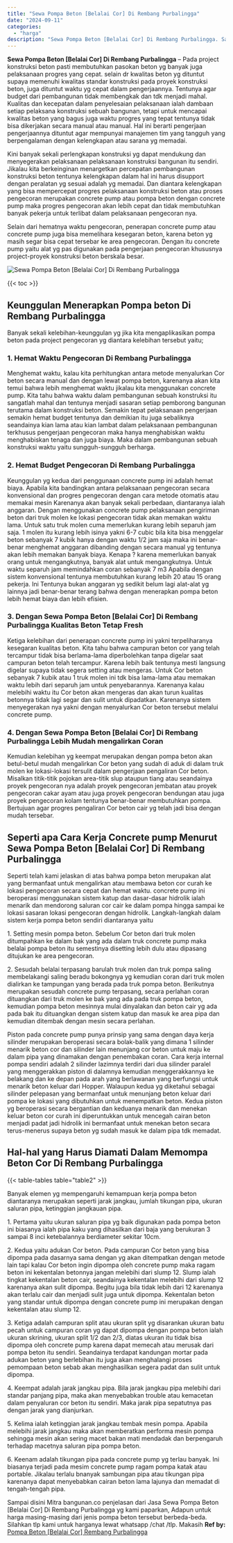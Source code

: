 ```yaml
---
title: "Sewa Pompa Beton [Belalai Cor] Di Rembang Purbalingga"
date: "2024-09-11"
categories: 
  - "harga"
description: "Sewa Pompa Beton [Belalai Cor] Di Rembang Purbalingga. Sampai disini Mitra bangunan.co penjelasan dari Jasa Sewa Pompa Beton [Belalai Cor] Di Rembang Purba..."
---
```


**Sewa Pompa Beton \[Belalai Cor\] Di Rembang Purbalingga** – Pada project konstruksi beton pasti membutuhkan pasokan beton yg banyak juga pelaksanaan progres yang cepat. selain dr kwalitas beton yg dituntut supaya memenuhi kwalitas standar konstruksi pada proyek konstruksi beton, juga dituntut waktu yg cepat dalam pengerjaannya. Tentunya agar budget dari pembangunan tidak membengkak dan tdk menjadi mahal. Kualitas dan kecepatan dalam penyelesaian pelaksanaan ialah dambaan setiap pelaksana konstruksi sebuah bangunan, tetapi untuk mencapai kwalitas beton yang bagus juga waktu progres yang tepat tentunya tidak bisa dikerjakan secara manual atau manual. Hal ini berarti pengerjaan pengerjaannya dituntut agar mempunyai manajemen tim yang tangguh yang berpengalaman dengan kelengkapan atau sarana yg memadai.

Kini banyak sekali perlengkapan konstruksi yg dapat mendukung dan menyegerakan pelaksanaan pelaksanaan konstruksi bangunan itu sendiri. Jikalau kita berkeinginan menargetkan percepatan pembangunan konstruksi beton tentunya kelengkapan dalam hal ini harus disupport dengan peralatan yg sesuai adalah yg memadai. Dan diantara kelengkapan yang bisa mempercepat progres pelaksanaan konstruksi beton atau proses pengecoran merupakan concrete pump atau pompa beton dengan concrete pump maka progres pengecoran akan lebih cepat dan tidak membutuhkan banyak pekerja untuk terlibat dalam pelaksanaan pengecoran nya.

Selain dari hematnya waktu pengecoran, penerapan concrete pump atau concrete pump juga bisa memelihara kesegaran beton, karena beton yg masih segar bisa cepat tersebar ke area pengecoran. Dengan itu concrete pump yaitu alat yg pas digunakan pada pengerjaan pengecoran khususnya project-proyek konstruksi beton berskala besar.

![Sewa Pompa Beton [Belalai Cor] Di Rembang Purbalingga](/images/sewa-concrete-pump-18.png)

{{< toc >}}

## Keunggulan Menerapkan Pompa beton Di Rembang Purbalingga

Banyak sekali kelebihan-keunggulan yg jika kita mengaplikasikan pompa beton pada project pengecoran yg diantara kelebihan tersebut yaitu;

### 1\. Hemat Waktu Pengecoran Di Rembang Purbalingga

Menghemat waktu, kalau kita perhitungkan antara metode menyalurkan Cor beton secara manual dan dengan lewat pompa beton, karenanya akan kita temui bahwa lebih menghemat waktu jikalau kita menggunakan concrete pump. Kita tahu bahwa waktu dalam pembangunan sebuah konstruksi itu sangatlah mahal dan tentunya menjadi sasaran setiap pemborong bangunan terutama dalam konstruksi beton. Semakin tepat pelaksanaan pengerjaan semakin hemat budget tentunya dan demikian itu juga sebaliknya seandainya kian lama atau kian lambat dalam pelaksanaan pembangunan terkhusus pengerjaan pengecoran maka hanya menghabiskan waktu menghabiskan tenaga dan juga biaya. Maka dalam pembangunan sebuah konstruksi waktu yaitu sungguh-sungguh berharga.

### 2\. Hemat Budget Pengecoran Di Rembang Purbalingga

Keunggulan yg kedua dari penggunaan concrete pump ini adalah hemat biaya. Apabila kita bandingkan antara pelaksanaan pengecoran secara konvensional dan progres pengecoran dengan cara metode otomatis atau memakai mesin Karenanya akan banyak sekali perbedaan, diantaranya ialah anggaran. Dengan menggunakan concrete pump pelaksanaan pengiriman beton dari truk molen ke lokasi pengecoran tidak akan memakan waktu lama. Untuk satu truk molen cuma memerlukan kurang lebih separuh jam saja. 1 molen itu kurang lebih isinya yakni 6-7 cubic bila kita bisa menggelar beton sebanyak 7 kubik hanya dengan waktu 1/2 jam saja maka ini benar-benar menghemat anggaran dibanding dengan secara manual yg tentunya akan lebih memakan banyak biaya. Kenapa ? karena memerlukan banyak orang untuk mengangkutnya, banyak alat untuk mengangkutnya. Untuk waktu separuh jam memindahkan coran sebanyak 7 m3 Apabila dengan sistem konvensional tentunya membutuhkan kurang lebih 20 atau 15 orang pekerja. Ini Tentunya bukan anggaran yg sedikit belum lagi alat-alat yg lainnya jadi benar-benar terang bahwa dengan menerapkan pompa beton lebih hemat biaya dan lebih efisien.

### 3\. Dengan Sewa Pompa Beton \[Belalai Cor\] Di Rembang Purbalingga Kualitas Beton Tetap Fresh

Ketiga kelebihan dari penerapan concrete pump ini yakni terpeliharanya kesegaran kualitas beton. Kita tahu bahwa campuran beton cor yang telah tercampur tidak bisa berlama-lama diperbolehkan tanpa digelar saat campuran beton telah tercampur. Karena lebih baik tentunya mesti langsung digelar supaya tidak segera setting atau mengeras. Untuk Cor beton sebanyak 7 kubik atau 1 truk molen ini tdk bisa lama-lama atau memakan waktu lebih dari separuh jam untuk penyebarannya. Karenanya kalau melebihi waktu itu Cor beton akan mengeras dan akan turun kualitas betonnya tidak lagi segar dan sulit untuk dipadatkan. Karenanya sistem menyegerakan nya yakni dengan menyalurkan Cor beton tersebut melalui concrete pump.

### 4\. Dengan Sewa Pompa Beton \[Belalai Cor\] Di Rembang Purbalingga Lebih Mudah mengalirkan Coran

Kemudian kelebihan yg keempat merupakan dengan pompa beton akan betul-betul mudah mengalirkan Cor beton yang sudah di aduk di dalam truk molen ke lokasi-lokasi tersulit dalam pengerjaan pengaliran Cor beton. Misalkan titik-titik pojokan area-titik slup ataupun tiang atau seandainya proyek pengecoran nya adalah proyek pengecoran jembatan atau proyek pengecoran cakar ayam atau juga proyek pengecoran bendungan atau juga proyek pengecoran kolam tentunya benar-benar membutuhkan pompa. Bertujuan agar progres pengaliran Cor beton cair yg telah jadi bisa dengan mudah tersebar.

## Seperti apa Cara Kerja Concrete pump Menurut Sewa Pompa Beton \[Belalai Cor\] Di Rembang Purbalingga

Seperti telah kami jelaskan di atas bahwa pompa beton merupakan alat yang bermanfaat untuk mengalirkan atau membawa beton cor curah ke lokasi pengecoran secara cepat dan hemat waktu. concrete pump ini beroperasi menggunakan sistem katup dan dasar-dasar hidrolik ialah menarik dan mendorong saluran cor cair ke dalam pompa hingga sampai ke lokasi sasaran lokasi pengecoran dengan hidrolik. Langkah-langkah dalam sistem kerja pompa beton sendiri diantaranya yaitu

1\. Setting mesin pompa beton. Sebelum Cor beton dari truk molen ditumpahkan ke dalam bak yang ada dalam truk concrete pump maka belalai pompa beton itu semestinya disetting lebih dulu atau dipasang ditujukan ke area pengecoran.

2\. Sesudah belalai terpasang barulah truk molen dan truk pompa saling membelakangi saling beradu bokongnya yg kemudian coran dari truk molen dialirkan ke tampungan yang berada pada truk pompa beton. Berikutnya merupakan sesudah concrete pump terpasang, secara perlahan coran dituangkan dari truk molen ke bak yang ada pada truk pompa beton, kemudian pompa beton mesinnya mulai dinyalakan dan beton cair yg ada pada bak itu dituangkan dengan sistem katup dan masuk ke area pipa dan kemudian ditembak dengan mesin secara perlahan.

Piston pada concrete pump punya prinsip yang sama dengan daya kerja silinder merupakan beroperasi secara bolak-balik yang dimana 1 silinder menarik beton cor dan silinder lain menunjang cor beton untuk maju ke dalam pipa yang dinamakan dengan penembakan coran. Cara kerja internal pompa sendiri adalah 2 silinder lazimnya terdiri dari dua silinder paralel yang menggerakkan piston di dalamnya kemudian menggerakkannya ke belakang dan ke depan pada arah yang berlawanan yang berfungsi untuk menarik beton keluar dari Hopper. Walaupun kedua yg diketahui sebagai silinder pelepasan yang bermanfaat untuk menunjang beton keluar dari pompa ke lokasi yang dibutuhkan untuk menempatkan beton. Kedua piston yg beroperasi secara bergantian dan keduanya menarik dan menekan keluar beton cor curah ini diperuntukkan untuk mencegah cairan beton menjadi padat jadi hidrolik ini bermanfaat untuk menekan beton secara terus-menerus supaya beton yg sudah masuk ke dalam pipa tdk memadat.

## Hal-hal yang Harus Diamati Dalam Memompa Beton Cor Di Rembang Purbalingga

{{< table-tables table="table2" >}}

Banyak elemen yg mempengaruhi kemampuan kerja pompa beton diantaranya merupakan seperti jarak jangkau, jumlah tikungan pipa, ukuran saluran pipa, ketinggian jangkauan pipa.

1\. Pertama yaitu ukuran saluran pipa yg baik digunakan pada pompa beton ini biasanya ialah pipa kaku yang dihasilkan dari baja yang berukuran 3 sampai 8 inci ketebalannya berdiameter sekitar 10cm.

2\. Kedua yaitu adukan Cor beton. Pada campuran Cor beton yang bisa dipompa pada dasarnya sama dengan yg akan ditempatkan dengan metode lain tapi kalau Cor beton ingin dipompa oleh concrete pump maka ragam beton ini kekentalan betonnya jangan melebihi dari slump 12. Slump ialah tingkat kekentalan beton cair, seandainya kekentalan melebihi dari slump 12 karenanya akan sulit dipompa. Begitu juga bila tidak lebih dari 12 karenanya akan terlalu cair dan menjadi sulit juga untuk dipompa. Kekentalan beton yang standar untuk dipompa dengan concrete pump ini merupakan dengan kekentalan atau slump 12.

3\. Ketiga adalah campuran split atau ukuran split yg disarankan ukuran batu pecah untuk campuran coran yg dapat dipompa dengan pompa beton ialah ukuran skrining, ukuran split 1/2 dan 2/3, diatas ukuran itu tidak bisa dipompa oleh concrete pump karena dapat memecah atau merusak dari pompa beton itu sendiri. Seandainya terdapat kandungan mortar pada adukan beton yang berlebihan itu juga akan menghalangi proses pemompaan beton sebab akan menghasilkan segera padat dan sulit untuk dipompa.

4\. Keempat adalah jarak jangkau pipa. Bila jarak jangkau pipa melebihi dari standar panjang pipa, maka akan menyebabkan trouble atau kemacetan dalam penyaluran cor beton itu sendiri. Maka jarak pipa sepatutnya pas dengan jarak yang dianjurkan.

5\. Kelima ialah ketinggian jarak jangkau tembak mesin pompa. Apabila melebihi jarak jangkau maka akan memberatkan performa mesin pompa sehingga mesin akan sering macet bakan mati mendadak dan berpengaruh terhadap macetnya saluran pipa pompa beton.

6\. Keenam adalah tikungan pipa pada concrete pump yg terlau banyak. Ini biasanya terjadi pada mesim concrete pump ragam pompa katak atau portable. Jikalau terlalu bnanyak sambungan pipa atau tikungan pipa karenanya dapat menyebabkan cairan beton lama lajunya dan memadat di tengah-tengah pipa.

Sampai disini Mitra bangunan.co penjelasan dari Jasa Sewa Pompa Beton \[Belalai Cor\] Di Rembang Purbalingga yg kami paparkan, Adapun untuk harga masing-masing dari jenis pompa beton tersebut berbeda-beda. Silahkan tlp kami untuk harganya lewat whatsapp /chat /tlp. Makasih
**Ref by:** [Pompa Beton [Belalai Cor] Rembang Purbalingga](https://id.wikipedia.org/wiki/Pompa)
